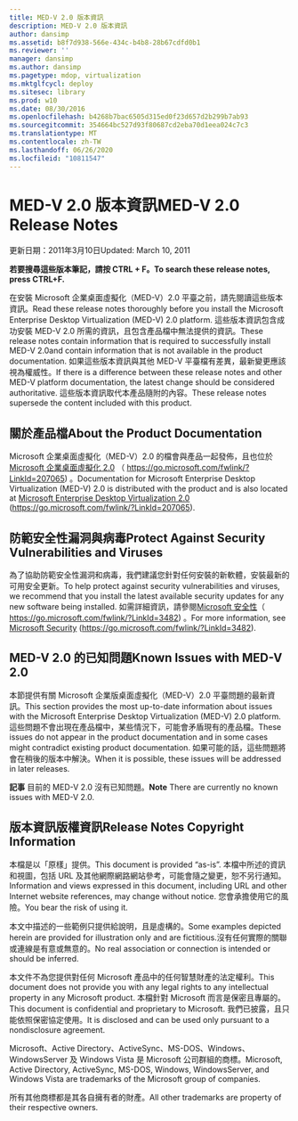```yaml
---
title: MED-V 2.0 版本資訊
description: MED-V 2.0 版本資訊
author: dansimp
ms.assetid: b8f7d938-566e-434c-b4b8-28b67cdfd0b1
ms.reviewer: ''
manager: dansimp
ms.author: dansimp
ms.pagetype: mdop, virtualization
ms.mktglfcycl: deploy
ms.sitesec: library
ms.prod: w10
ms.date: 08/30/2016
ms.openlocfilehash: b4268b7bac6505d315ed0f23d657d2b299b7ab93
ms.sourcegitcommit: 354664bc527d93f80687cd2eba70d1eea024c7c3
ms.translationtype: MT
ms.contentlocale: zh-TW
ms.lasthandoff: 06/26/2020
ms.locfileid: "10811547"
---
```

# <span data-ttu-id="9010d-103">MED-V 2.0 版本資訊</span><span class="sxs-lookup"><span data-stu-id="9010d-103">MED-V 2.0 Release Notes</span></span>


<span data-ttu-id="9010d-104">更新日期：2011年3月10日</span><span class="sxs-lookup"><span data-stu-id="9010d-104">Updated: March 10, 2011</span></span>

**<span data-ttu-id="9010d-105">若要搜尋這些版本筆記，請按 CTRL + F。</span><span class="sxs-lookup"><span data-stu-id="9010d-105">To search these release notes, press CTRL+F.</span></span>**

<span data-ttu-id="9010d-106">在安裝 Microsoft 企業桌面虛擬化（MED-V）2.0 平臺之前，請先閱讀這些版本資訊。</span><span class="sxs-lookup"><span data-stu-id="9010d-106">Read these release notes thoroughly before you install the Microsoft Enterprise Desktop Virtualization (MED-V) 2.0 platform.</span></span> <span data-ttu-id="9010d-107">這些版本資訊包含成功安裝 MED-V 2.0 所需的資訊，且包含產品檔中無法提供的資訊。</span><span class="sxs-lookup"><span data-stu-id="9010d-107">These release notes contain information that is required to successfully install MED-V 2.0and contain information that is not available in the product documentation.</span></span> <span data-ttu-id="9010d-108">如果這些版本資訊與其他 MED-V 平臺檔有差異，最新變更應該視為權威性。</span><span class="sxs-lookup"><span data-stu-id="9010d-108">If there is a difference between these release notes and other MED-V platform documentation, the latest change should be considered authoritative.</span></span> <span data-ttu-id="9010d-109">這些版本資訊取代本產品隨附的內容。</span><span class="sxs-lookup"><span data-stu-id="9010d-109">These release notes supersede the content included with this product.</span></span>

## <span data-ttu-id="9010d-110">關於產品檔</span><span class="sxs-lookup"><span data-stu-id="9010d-110">About the Product Documentation</span></span>


<span data-ttu-id="9010d-111">Microsoft 企業桌面虛擬化（MED-V）2.0 的檔會與產品一起發佈，且也位於[Microsoft 企業桌面虛擬化 2.0](https://go.microsoft.com/fwlink/?LinkID=207065) （ https://go.microsoft.com/fwlink/?LinkId=207065) 。</span><span class="sxs-lookup"><span data-stu-id="9010d-111">Documentation for Microsoft Enterprise Desktop Virtualization (MED-V) 2.0 is distributed with the product and is also located at [Microsoft Enterprise Desktop Virtualization 2.0](https://go.microsoft.com/fwlink/?LinkID=207065) (https://go.microsoft.com/fwlink/?LinkId=207065).</span></span>

## <span data-ttu-id="9010d-112">防範安全性漏洞與病毒</span><span class="sxs-lookup"><span data-stu-id="9010d-112">Protect Against Security Vulnerabilities and Viruses</span></span>


<span data-ttu-id="9010d-113">為了協助防範安全性漏洞和病毒，我們建議您針對任何安裝的新軟體，安裝最新的可用安全更新。</span><span class="sxs-lookup"><span data-stu-id="9010d-113">To help protect against security vulnerabilities and viruses, we recommend that you install the latest available security updates for any new software being installed.</span></span> <span data-ttu-id="9010d-114">如需詳細資訊，請參閱[Microsoft 安全性](https://go.microsoft.com/fwlink/?LinkId=3482)（ https://go.microsoft.com/fwlink/?LinkId=3482) 。</span><span class="sxs-lookup"><span data-stu-id="9010d-114">For more information, see [Microsoft Security](https://go.microsoft.com/fwlink/?LinkId=3482) (https://go.microsoft.com/fwlink/?LinkId=3482).</span></span>

## <span data-ttu-id="9010d-115">MED-V 2.0 的已知問題</span><span class="sxs-lookup"><span data-stu-id="9010d-115">Known Issues with MED-V 2.0</span></span>


<span data-ttu-id="9010d-116">本節提供有關 Microsoft 企業版桌面虛擬化（MED-V）2.0 平臺問題的最新資訊。</span><span class="sxs-lookup"><span data-stu-id="9010d-116">This section provides the most up-to-date information about issues with the Microsoft Enterprise Desktop Virtualization (MED-V) 2.0 platform.</span></span> <span data-ttu-id="9010d-117">這些問題不會出現在產品檔中，某些情況下，可能會矛盾現有的產品檔。</span><span class="sxs-lookup"><span data-stu-id="9010d-117">These issues do not appear in the product documentation and in some cases might contradict existing product documentation.</span></span> <span data-ttu-id="9010d-118">如果可能的話，這些問題將會在稍後的版本中解決。</span><span class="sxs-lookup"><span data-stu-id="9010d-118">When it is possible, these issues will be addressed in later releases.</span></span>

<span data-ttu-id="9010d-119">**記事** 目前的 MED-V 2.0 沒有已知問題。</span><span class="sxs-lookup"><span data-stu-id="9010d-119">**Note** There are currently no known issues with MED-V 2.0.</span></span>

 

## <span data-ttu-id="9010d-120">版本資訊版權資訊</span><span class="sxs-lookup"><span data-stu-id="9010d-120">Release Notes Copyright Information</span></span>


<span data-ttu-id="9010d-121">本檔是以「原樣」提供。</span><span class="sxs-lookup"><span data-stu-id="9010d-121">This document is provided “as-is”.</span></span> <span data-ttu-id="9010d-122">本檔中所述的資訊和視圖，包括 URL 及其他網際網路網站參考，可能會隨之變更，恕不另行通知。</span><span class="sxs-lookup"><span data-stu-id="9010d-122">Information and views expressed in this document, including URL and other Internet website references, may change without notice.</span></span> <span data-ttu-id="9010d-123">您會承擔使用它的風險。</span><span class="sxs-lookup"><span data-stu-id="9010d-123">You bear the risk of using it.</span></span>

<span data-ttu-id="9010d-124">本文中描述的一些範例只提供給說明，且是虛構的。</span><span class="sxs-lookup"><span data-stu-id="9010d-124">Some examples depicted herein are provided for illustration only and are fictitious.</span></span><span data-ttu-id="9010d-125">沒有任何實際的關聯或連線是有意或無意的。</span><span class="sxs-lookup"><span data-stu-id="9010d-125">No real association or connection is intended or should be inferred.</span></span>

<span data-ttu-id="9010d-126">本文件不為您提供對任何 Microsoft 產品中的任何智慧財產的法定權利。</span><span class="sxs-lookup"><span data-stu-id="9010d-126">This document does not provide you with any legal rights to any intellectual property in any Microsoft product.</span></span> <span data-ttu-id="9010d-127">本檔針對 Microsoft 而言是保密且專屬的。</span><span class="sxs-lookup"><span data-stu-id="9010d-127">This document is confidential and proprietary to Microsoft.</span></span> <span data-ttu-id="9010d-128">我們已披露，且只能依照保密協定使用。</span><span class="sxs-lookup"><span data-stu-id="9010d-128">It is disclosed and can be used only pursuant to a nondisclosure agreement.</span></span>



<span data-ttu-id="9010d-129">Microsoft、Active Directory、ActiveSync、MS-DOS、Windows、WindowsServer 及 Windows Vista 是 Microsoft 公司群組的商標。</span><span class="sxs-lookup"><span data-stu-id="9010d-129">Microsoft, Active Directory, ActiveSync, MS-DOS, Windows, WindowsServer, and Windows Vista are trademarks of the Microsoft group of companies.</span></span>

<span data-ttu-id="9010d-130">所有其他商標都是其各自擁有者的財產。</span><span class="sxs-lookup"><span data-stu-id="9010d-130">All other trademarks are property of their respective owners.</span></span>

 

 





